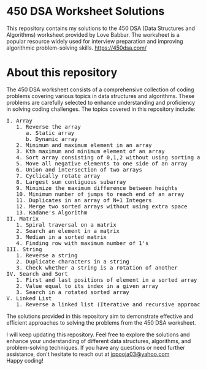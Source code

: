 # 450 DSA Worksheet Solutions

This repository contains my solutions to the 450 DSA (Data Structures and Algorithms) worksheet provided by Love Babbar. The worksheet is a popular resource widely used for interview preparation and improving algorithmic problem-solving skills.
https://450dsa.com/

# About this repository
The 450 DSA worksheet consists of a comprehensive collection of coding problems covering various topics in data structures and algorithms. These problems are carefully selected to enhance understanding and proficiency in solving coding challenges. The topics covered in this repository include:
<pre>
I. Array
   1. Reverse the array
      a. Static array
      b. Dynamic array
   2. Minimum and maximum element in an array
   3. Kth maximum and minimum element of an array
   4. Sort array consisting of 0,1,2 without using sorting algorithm
   5. Move all negative elements to one side of an array
   6. Union and intersection of two arrays
   7. Cyclically rotate array
   8. Largest sum contiguous subarray
   9. Minimize the maximum difference between heights
   10. Minimum number of jumps to reach end of an array
   11. Duplicates in an array of N+1 Integers
   12. Merge two sorted arrays without using extra space
   13. Kadane's Algorithm
II. Matrix
   1. Spiral traversal on a matrix
   2. Search an element in a maṭrix
   3. Median in a sorted matrix
   4. Finding row with maximum number of 1's
III. String
   1. Reverse a string
   2. Duplicate characters in a string
   3. Check whether a string is a rotation of another
IV. Search and Sort
   1. First and last positions of element in a sorted array
   2. Value equal to its index in a given array
   3. Search in a rotated sorted array
V. Linked List
   1. Reverse a linked list (Iterative and recursive approach)
</pre>
The solutions provided in this repository aim to demonstrate effective and efficient approaches to solving the problems from the 450 DSA worksheet.

I will keep updating this repository. Feel free to explore the solutions and enhance your understanding of different data structures, algorithms, and problem-solving techniques. If you have any questions or need further assistance, don't hesitate to reach out at jppooja03@yahoo.com  
Happy coding!
